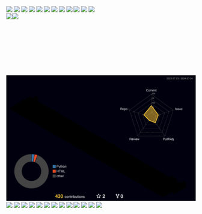 <div>
<img src="https://img.shields.io/badge/Python-blue?logo=python&logoColor=white" />
<img src="https://img.shields.io/badge/Node.js-339933?logo=node.js&logoColor=white" />
<img src="https://img.shields.io/badge/React-61DAFB?logo=react&logoColor=black" />
<img src="https://img.shields.io/badge/Vue-4FC08D?logo=vue.js&logoColor=white" />
<img src="https://img.shields.io/badge/Docker-2496ED?logo=docker&logoColor=white" />
<img src="https://img.shields.io/badge/MySQL-4479A1?logo=mysql&logoColor=white" />
<img src="https://img.shields.io/badge/Linux-FCC624?logo=linux&logoColor=black" />
<img src="https://img.shields.io/badge/OpenAI-412991?logo=openai&logoColor=white" />
<img src="https://img.shields.io/badge/Cloudflare-F48120?logo=cloudflare&logoColor=white" />
<img src="https://img.shields.io/badge/WordPress-21759B?logo=wordpress&logoColor=white" />
<img src="https://img.shields.io/badge/Nginx-009639?logo=nginx&logoColor=white" />
<img src="https://img.shields.io/badge/PHP-777BB4?logo=php&logoColor=white" />
</div>
<div>
  <img height="165" align="left" src="https://github-profile-trophy.vercel.app/?username=a19901201&theme=matrix&row=2&column=5" />
  <img height="165" src="https://github-readme-stats.vercel.app/api?username=a19901201&show_icons=true&theme=merko&rank_icon=github" />
</div>
<div>
<img src="./profile-3d-contrib/profile-night-rainbow.svg" />
</div>
<div>
<img src="https://img.shields.io/badge/JavaScript-yellow?logo=javascript&logoColor=white" />
<img src="https://img.shields.io/badge/TypeScript-3178C6?logo=typescript&logoColor=white" />
<img src="https://img.shields.io/badge/HTML5-5E5E5E?logo=html5&logoColor=E34F26" />
<img src="https://img.shields.io/badge/CSS3-3E8EDE?logo=css3&logoColor=white" />
<img src="https://img.shields.io/badge/Git-F05032?logo=git&logoColor=white" />
<img src="https://img.shields.io/badge/OpenVPN-EA7E20?logo=openvpn&logoColor=white" />
<img src="https://img.shields.io/badge/LINE-00C300?logo=line&logoColor=white" />
<img src="https://img.shields.io/badge/Telegram-26A5E4?logo=telegram&logoColor=white" />
<img src="https://img.shields.io/badge/Apache-D22128?logo=apache&logoColor=white" />
<img src="https://img.shields.io/badge/Swagger-85EA2D?logo=swagger&logoColor=white" />
<img src="https://img.shields.io/badge/Postman-FF6C37?logo=postman&logoColor=white" />
<img src="https://img.shields.io/badge/PostgreSQL-336791?logo=postgresql&logoColor=white" />
<img src="https://img.shields.io/badge/Redis-DC382D?logo=redis&logoColor=white" />
</div>
